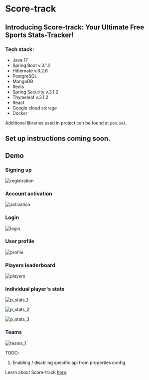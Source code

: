 # Score-track
## Introducing Score-track: Your Ultimate Free Sports Stats-Tracker!
### Tech stack:
- Java 17
- Spring Boot v.3.1.2
- Hibernate v.6.2.6
- PostgreSQL
- MongoDB
- Redis
- Spring Security v.3.1.2
- Thymeleaf v.3.1.2
- React
- Google cloud storage
- Docker

Additional libraries used in project can be found at ```pom.xml```.

## Set up instructions coming soon.

## Demo
### Signing up

![registration](https://github.com/IvanFromOdesa/score-track/assets/103036130/61b0e403-9f64-47be-ac36-700eb47c5dc7)


### Account activation

![activation](https://github.com/IvanFromOdesa/score-track/assets/103036130/11ad4923-003a-4865-ae2f-a332d7ef25ab)


### Login

![login](https://github.com/IvanFromOdesa/score-track/assets/103036130/319bd668-26a8-4c4f-8663-4b2ebfae9ce2)


### User profile

![profile](https://github.com/IvanFromOdesa/score-track/assets/103036130/805025ef-de1c-4041-853c-506c126a2201)


### Players leaderboard

![players](https://github.com/IvanFromOdesa/score-track/assets/103036130/afc48c05-9f03-4d75-8b0d-f5e9fba68ae6)


### Individual player's stats

![p_stats_1](https://github.com/IvanFromOdesa/score-track/assets/103036130/f919f7c4-883d-4814-808f-8aefe6a9a755)

![p_stats_2](https://github.com/IvanFromOdesa/score-track/assets/103036130/8ecba35f-2770-4729-a19d-27bbe7fa63db)

![p_stats_3](https://github.com/IvanFromOdesa/score-track/assets/103036130/91b7b7e5-7854-4c20-a3a2-36342890c417)


### Teams

![teams_1](https://github.com/IvanFromOdesa/score-track/assets/103036130/f5e1e1f2-e926-4a27-b149-d72b8fa8b488)


TODO:
1. Enabling / disabling specific api from properties config.

Learn about Score-track [here](https://ivanfromodesa.github.io/score-track-landing/).
